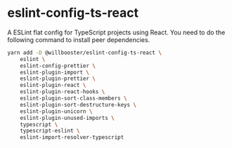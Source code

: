 # eslint-config-ts-react

A ESLint flat config for TypeScript projects using React.
You need to do the following command to install peer dependencies.

```sh
yarn add -D @willbooster/eslint-config-ts-react \
    eslint \
    eslint-config-prettier \
    eslint-plugin-import \
    eslint-plugin-prettier \
    eslint-plugin-react \
    eslint-plugin-react-hooks \
    eslint-plugin-sort-class-members \
    eslint-plugin-sort-destructure-keys \
    eslint-plugin-unicorn \
    eslint-plugin-unused-imports \
    typescript \
    typescript-eslint \
    eslint-import-resolver-typescript
```
